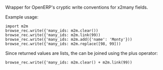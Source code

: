 Wrapper for OpenERP's cryptic write conventions for x2many fields.

Example usage:

    import m2m
    browse_rec.write({'many_ids: m2m.clear())
    browse_rec.write({'many_ids: m2m.link(99))
    browse_rec.write({'many_ids: m2m.add({'name': 'Monty'}))
    browse_rec.write({'many_ids: m2m.replace([98, 99]))

Since returned values are lists, the can be joined using the plus operator:

    browse_rec.write({'many_ids: m2m.clear() + m2m.link(99))

